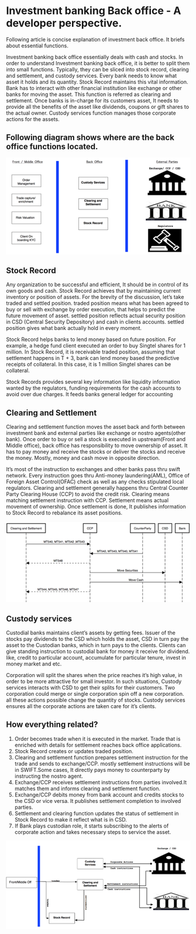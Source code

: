 #  Investment banking Back office - A developer perspective.

Following article is concise explanation of investment back office. It briefs about essential functions.

Investment banking back office  essentially deals with cash and stocks. In order to understand Investment banking back office, it is better to split them into small functions. Typically, they can be sliced into  stock record, clearing and settlement, and custody services. Every bank needs to know what asset it holds and its quantity. Stock Record maintains this vital information. Bank has to interact with other financial institution like exchange or other banks for moving the asset. This function is referred as clearing and settlement. Once banks is in-charge for its customers asset, It needs to provide all the benefits of the asset like dividends, coupons or gift shares to the actual owner. Custody services function manages those corporate actions for the assets. 

## Following diagram shows where are the back office functions located.

![overview](back_office_ov.png)

## Stock Record
Any organization to be successful and efficient, It should be in control of its own goods and cash. Stock Record achieves that by maintaining current inventory or position of assets. For the brevity of the discussion, let’s take  traded and settled position. traded position means what has been agreed to buy or sell with exchange by order execution, that helps to predict the future movement of asset. settled position reflects actual security position in CSD (Central Security Depository) and cash in clients accounts. settled position gives what bank actually hold in every moment. 

Stock Record helps banks to lend money based on future position. For example, a hedge fund client executed an order to buy Singtel shares for 1 million. In Stock Record, it is receivable traded position, assuming that settlement happens in T + 3, bank can lend money based the predictive receipts of collateral. In this case, it is 1 million Singtel shares can be collateral.

Stock Records provides several key information like liquidity information wanted by the regulators, funding requirements for the cash accounts to avoid over due charges. It feeds banks general ledger for accounting    

## Clearing and Settlement

Clearing and settlement function moves the asset back and forth between investment bank and external parties like exchange or nostro agents(other bank). Once order to buy or sell a stock is executed in upstream(Front and Middle office), back office has responsibility to move ownership of asset. It has to pay money and receive the stocks or deliver the stocks and receive the money. Mostly, money and cash move in opposite direction. 

It’s most of the instruction to exchanges and other banks pass thru swift network. Every instruction goes thru Anti-money laundering(AML), Office of Foreign Asset Control(OFAC) check as well as any checks stipulated local regulators. Clearing and settlement generally happens thru Central Counter Party Clearing House (CCP) to avoid the credit risk. Clearing means matching  settlement instruction with CCP. Settlement means actual movement of ownership. Once settlement is done, It publishes information to Stock Record to rebalance its asset positions.

![CCP interactions](sequence_ccp.png)

## Custody services
Custodial banks maintains client’s assets by getting fees. Issuer of the stocks pay dividends to the CSD which holds the asset, CSD in turn pay the asset to the Custodian banks, which in turn pays to the clients. Clients can give standing instruction to custodial bank for money it receive for dividend. like, credit to particular account, accumulate for particular tenure, invest in money market and etc. 

Corporation will split the shares when the price reaches it’s high value, in order to be more attractive for small investor. In such situations, Custody services interacts with CSD to get their splits for their customers. Two corporation could merge or single corporation spin off a new corporation. all these actions possible change the quantity of stocks. Custody services ensures all the corporate actions are taken care for it’s clients.

## How everything related?

1. Order becomes trade when it is executed in the market. Trade that is enriched with details for settlement reaches back office applications.
1. Stock Record creates or updates traded position.
1. Clearing and settlement function prepares settlement instruction for the trade and sends to exchange/CCP. mostly settlement instructions will be in SWIFT.Some cases, It directly pays money to counterparty by instructing the nostro agent.
1. Exchange/CCP receives settlement instructions from parties involved.It matches them and informs clearing and settlement function.
1. Exchange/CCP debits money from bank account and credits stocks to the CSD or vice versa. It publishes settlement completion to involved parties.
1. Settlement and clearing function updates the status of settlement in Stock Record to make it reflect what is in CSD.
1. If Bank plays custodian role, it starts subscribing to the alerts of corporate action and takes necessary steps to service the asset.

![back_office](back_office.png)
